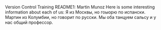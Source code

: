 
Version Control Training README1: Martin Munoz
Here is some interesting information about each of us: 
Я из Москвы, но гоыорю по испански.
Мартин из Колумбии, но говорит по русски.
Мы оба танцуем сальсу и у нас общий профессор.

